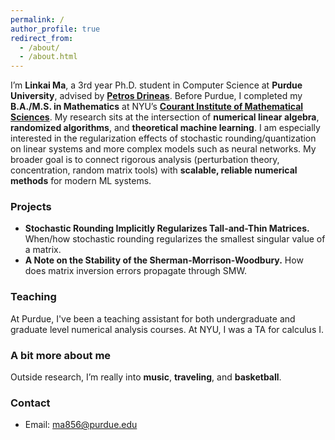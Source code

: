 ```yaml
---
permalink: /
author_profile: true
redirect_from: 
  - /about/
  - /about.html
---
```


I’m **Linkai Ma**, a 3rd year Ph.D. student in Computer Science at **Purdue University**, advised by [**Petros Drineas**](https://www.cs.purdue.edu/homes/pdrineas/). Before Purdue, I completed my **B.A./M.S. in Mathematics** at NYU’s [**Courant Institute of Mathematical Sciences**](https://cims.nyu.edu/dynamic/).  My research sits at the intersection of **numerical linear algebra**, **randomized algorithms**, and **theoretical machine learning**. I am especially interested in the regularization effects of stochastic rounding/quantization on linear systems and more complex models such as neural networks. My broader goal is to connect rigorous analysis (perturbation theory, concentration, random matrix tools) with **scalable, reliable numerical methods** for modern ML systems.


### Projects
- **Stochastic Rounding Implicitly Regularizes Tall-and-Thin Matrices.** When/how stochastic rounding regularizes the smallest singular value of a matrix.
- **A Note on the Stability of the Sherman-Morrison-Woodbury.** How does matrix inversion errors propagate through SMW.


### Teaching 
At Purdue, I've been a teaching assistant for both undergraduate and graduate level numerical analysis courses. At NYU, I was a TA for calculus I. 

### A bit more about me
Outside research, I’m really into **music**, **traveling**, and **basketball**.

### Contact
- Email: ma856@purdue.edu
